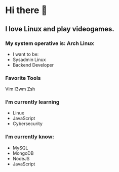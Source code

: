 # Hi there 👋

## I love Linux and play videogames.

### My system operative is: Arch Linux

- I want to be: 
- Sysadmin Linux
- Backend Developer

### Favorite Tools

Vim
I3wm
Zsh 

### I’m currently learning 
- Linux
- JavaScript
- Cybersecurity

### I’m currently know:
- MySQL
- MongoDB
- NodeJS
- JavaScript

